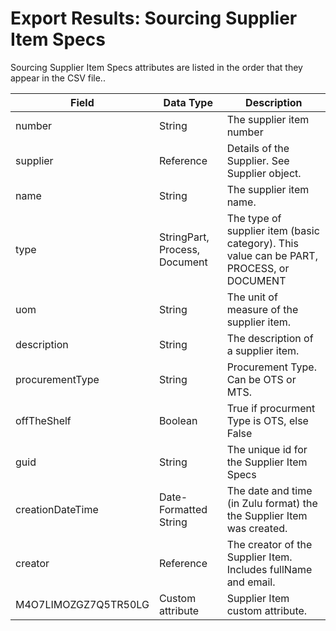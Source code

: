 # Export Results: Sourcing Supplier Item Specs
Sourcing Supplier Item Specs attributes are listed in the order that they appear in the CSV file..


| Field  | Data Type  | Description  |
|  --- |  --- |  --- | 
| number  | String  | The supplier item number  |
| supplier  | Reference  | Details of the Supplier. See Supplier object.  |
| name  | String  | The supplier item name.  |
| type  | StringPart, Process, Document  | The type of supplier item \(basic category\). This value can be PART, PROCESS, or DOCUMENT  |
| uom  | String  | The unit of measure of the supplier item.  |
| description  | String  | The description of a supplier item.  |
| procurementType  | String  | Procurement Type. Can be OTS or MTS.  |
| offTheShelf  | Boolean  | True if procurment Type is OTS, else False  |
| guid  | String  | The unique id for the Supplier Item Specs  |
| creationDateTime  | Date-Formatted String  | The date and time \(in Zulu format\) the the Supplier Item was created.  |
| creator  | Reference  | The creator of the Supplier Item. Includes fullName and email.  |
| M4O7LIMOZGZ7Q5TR50LG  | Custom attribute  | Supplier Item custom attribute.  |


